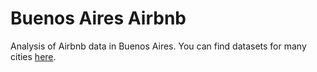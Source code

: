 # Buenos Aires Airbnb

Analysis of Airbnb data in Buenos Aires. You can find datasets for many cities [here](https://insideairbnb.com/buenos-aires/).